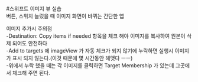 #스위프트 이미지 뷰 실습  
버튼, 스위치 늘렀을 때 이미지 화면이 바뀌는 간단한 앱
  
이미지 추가시 주의점   
-Destination: Copy items if needed 항목을 체크 해야 이미지를 복사하여 원본이 삭제 되어도 안전하다  
-Add to targets 에 imageView 가 자동 체크가 되지 않기에 누락하면 실행시 이미지가 표시 되지 않는다.(이것 때문에 몇 시간동안 헤맷다 ㅡㅡ)  
-위에서 누락 했을 때는 각 이미지를 클릭하면 Target Membership 가 있는데 그곳에서 체크해 주면 된다.  
